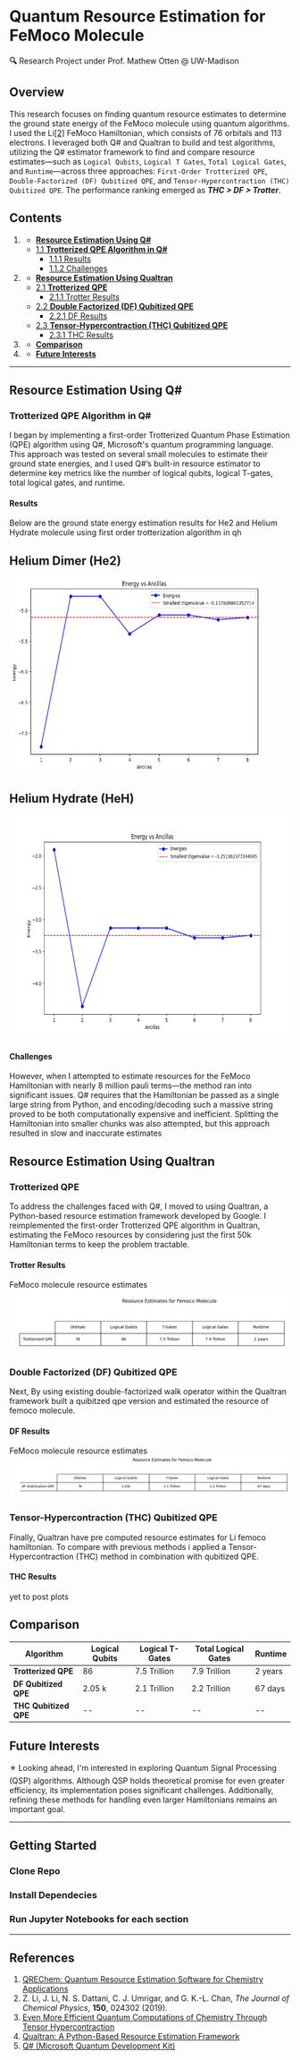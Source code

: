 # Quantum Resource Estimation for FeMoco Molecule
**🔍** Research Project under Prof. Mathew Otten @ UW-Madison

## Overview
This research focuses on finding quantum resource estimates to determine the ground state energy of the FeMoco molecule using quantum algorithms. I used the Li[[2]](#references) FeMoco Hamiltonian, which consists of 76 orbitals and 113 electrons. I leveraged both Q# and Qualtran to build and test algorithms, utilizing the Q# estimator framework to find and compare resource estimates—such as `Logical Qubits`, `Logical T Gates`, `Total Logical Gates`, and `Runtime`—across three approaches: `First-Order Trotterized QPE`, `Double-Factorized (DF) Qubitized QPE`, and `Tensor-Hypercontraction (THC) Qubitized QPE`. The performance ranking emerged as ***THC > DF > Trotter***.

## Contents
1. - [**Resource Estimation Using Q#**](#resource-estimation-using-q)
    - [1.1 **Trotterized QPE Algorithm in Q#**](#trotterized-qpe-algorithm-in-q)
        - [1.1.1 Results](#results)
        - [1.1.2 Challenges](#challenges)
2. - [**Resource Estimation Using Qualtran**](#resource-estimation-using-qualtran)
    - [2.1 **Trotterized QPE**](#trotterized-qpe)
        - [2.1.1 Trotter Results](#trotter-results)
    - [2.2 **Double Factorized (DF) Qubitized QPE**](#double-factorized-df-qubitized-qpe)
        - [2.2.1 DF Results](#df-results)
    - [2.3 **Tensor-Hypercontraction (THC) Qubitized QPE**](#tensor-hypercontraction-thc-qubitized-qpe)
        - [2.3.1 THC Results](#thc-results)
3. - [**Comparison**](#comparison)
4. - [**Future Interests**](#future-interests)

---

## Resource Estimation Using Q#

### Trotterized QPE Algorithm in Q#

I began by implementing a first-order Trotterized Quantum Phase Estimation (QPE) algorithm using Q#, Microsoft's quantum programming language. This approach was tested on several small molecules to estimate their ground state energies, and I used Q#’s built-in resource estimator to determine key metrics like the number of logical qubits, logical T-gates, total logical gates, and runtime.

#### Results
Below are the ground state energy estimation results for He2 and Helium Hydrate molecule using first order trotterization algorithm in qh

## Helium Dimer (He2)
<img width="450" height="350" src="energy_estimates/he2_energy_estimation.png"> 

## Helium Hydrate (HeH)
<img width="500" height="400" src="energy_estimates/heh_energy_estimates.png">
 
#### Challenges
However, when I attempted to estimate resources for the FeMoco Hamiltonian with nearly 8 million pauli terms—the method ran into significant issues. Q# requires that the Hamiltonian be passed as a single large string from Python, and encoding/decoding such a massive string proved to be both computationally expensive and inefficient. Splitting the Hamiltonian into smaller chunks was also attempted, but this approach resulted in slow and inaccurate estimates
## Resource Estimation Using Qualtran

### Trotterized QPE
To address the challenges faced with Q#, I moved to using Qualtran, a Python-based resource estimation framework developed by Google. I reimplemented the first-order Trotterized QPE algorithm in Qualtran, estimating the FeMoco resources by considering just the first 50k Hamiltonian terms to keep the problem tractable.
#### Trotter Results
FeMoco molecule resource estimates
<img  src="femoco_results/Trotter_results_50K_terms.png"> 

### Double Factorized (DF) Qubitized QPE
Next, By using existing double-factorized walk operator within the Qualtran framework built a quibitzed qpe version and estimated the resource of femoco molecule.    
#### DF Results
FeMoco molecule resource estimates
<img src="femoco_results/DF_results.png"> 

### Tensor-Hypercontraction (THC) Qubitized QPE
Finally, Qualtran have pre computed resource estimates for Li femoco hamiltonian. To compare with previous methods i applied a Tensor-Hypercontraction (THC) method in combination with qubitized QPE. 
#### THC Results
yet to post plots
## Comparison

| Algorithm                | Logical Qubits | Logical T-Gates | Total Logical Gates | Runtime  |
|--------------------------|---------------|----------------|----------------------|----------|
| **Trotterized QPE**      | 86            | 7.5 Trillion   | 7.9 Trillion         | 2 years  | 
| **DF Qubitized QPE**     | 2.05 k        | 2.1 Trillion   | 2.2 Trillion         | 67 days  | 
| **THC Qubitized QPE**    | --            | --             | --                   | --       | 

## Future Interests
✴️ Looking ahead, I'm interested in exploring Quantum Signal Processing (QSP) algorithms. Although QSP holds theoretical promise for even greater efficiency, its implementation poses significant challenges. Additionally, refining these methods for handling even larger Hamiltonians remains an important goal.

---

## Getting Started
### Clone Repo
### Install Dependecies
### Run Jupyter Notebooks for each section
---
## References

1. [QREChem: Quantum Resource Estimation Software for Chemistry Applications](https://arxiv.org/abs/2404.16351)  
2. Z. Li, J. Li, N. S. Dattani, C. J. Umrigar, and G. K.-L. Chan, *The Journal of Chemical Physics*, **150**, 024302 (2019).  
3. [Even More Efficient Quantum Computations of Chemistry Through Tensor Hypercontraction](https://arxiv.org/abs/2011.03494)  
4. [Qualtran: A Python-Based Resource Estimation Framework](https://github.com/quantumlib/Qualtran)  
5. [Q# (Microsoft Quantum Development Kit)](https://github.com/microsoft/qsharp)  

